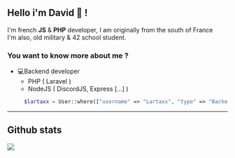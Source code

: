 ## Hello i'm David 👋 !
I'm french **JS** & **PHP** developer, I am originally from the south of France <br>
I'm also, old military & 42 school student.

### You want to know more about me ?

* 💻Backend developer
    - PHP ( Laravel )
    - NodeJS ( DiscordJS, Express [...] )
  ```php
    $lartaxx = User::where(["username" => "Lartaxx", "type" => "Backend developer"])->first();
  ```
  
***

## Github stats
[![](https://github-readme-stats.vercel.app/api/top-langs/?username=lartaxx&hide=css,html,less,scss,hack,shell)](https://github.com/anuraghazra/github-readme-stats)
